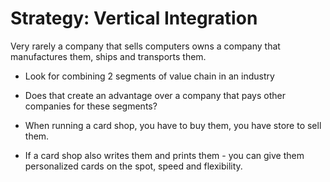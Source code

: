 # Strategy: Vertical Integration

Very rarely a company that sells computers owns a company that manufactures them, ships and transports them.

- Look for combining 2 segments of value chain in an industry
- Does that create an advantage over a company that pays other companies for these segments?

- When running a card shop, you have to buy them, you have store to sell them.
- If a card shop also writes them and prints them - you can give them personalized cards on the spot, speed and flexibility.


